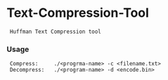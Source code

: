 # Text-Compression-Tool
     Huffman Text Compression tool


### Usage
     Compress:     ./<progrma-name> -c <filename.txt>
     Decompress:   ./<program-name> -d <encode.bin>
